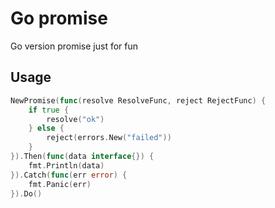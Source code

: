 # Go promise

Go version promise just for fun

## Usage

```go
NewPromise(func(resolve ResolveFunc, reject RejectFunc) {
    if true {
        resolve("ok")
    } else {
        reject(errors.New("failed"))
    }
}).Then(func(data interface{}) {
    fmt.Println(data)
}).Catch(func(err error) {
    fmt.Panic(err)
}).Do()
```
